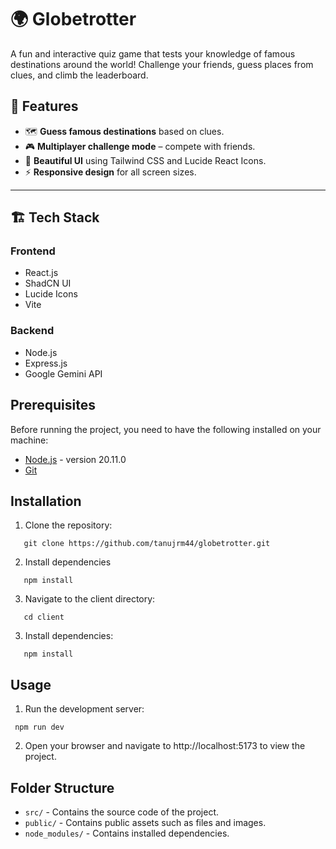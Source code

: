 # 🌍 Globetrotter

A fun and interactive quiz game that tests your knowledge of famous destinations around the world! Challenge your friends, guess places from clues, and climb the leaderboard.

## 🚀 Features

- 🗺️ **Guess famous destinations** based on clues.
- 🎮 **Multiplayer challenge mode** – compete with friends.
- 🎨 **Beautiful UI** using Tailwind CSS and Lucide React Icons.
- ⚡ **Responsive design** for all screen sizes.

---

## 🏗️ Tech Stack

### **Frontend**

- React.js
- ShadCN UI
- Lucide Icons
- Vite

### **Backend**

- Node.js
- Express.js
- Google Gemini API

## Prerequisites

Before running the project, you need to have the following installed on your machine:

- [Node.js](https://nodejs.org/) - version 20.11.0
- [Git](https://git-scm.com/)

## Installation

1. Clone the repository:

```
   git clone https://github.com/tanujrm44/globetrotter.git
```

2. Install dependencies

```
   npm install
```

3. Navigate to the client directory:

```
   cd client
```

3. Install dependencies:

```
   npm install
```

## Usage

1. Run the development server:

```
 npm run dev
```

2. Open your browser and navigate to http://localhost:5173 to view the project.

## Folder Structure

- `src/` - Contains the source code of the project.
- `public/` - Contains public assets such as files and images.
- `node_modules/` - Contains installed dependencies.

